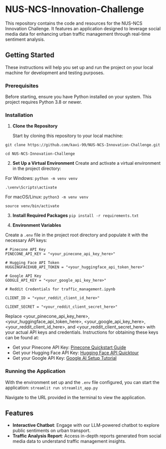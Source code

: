 # NUS-NCS-Innovation-Challenge

This repository contains the code and resources for the NUS-NCS Innovation Challenge. It features an application designed to leverage social media data for enhancing urban traffic management through real-time sentiment analysis.

## Getting Started

These instructions will help you set up and run the project on your local machine for development and testing purposes.

### Prerequisites

Before starting, ensure you have Python installed on your system. This project requires Python 3.8 or newer.

### Installation

1. **Clone the Repository**

   Start by cloning this repository to your local machine:

`git clone https://github.com/kavi-99/NUS-NCS-Innovation-Challenge.git`

`cd NUS-NCS-Innovation-Challenge`

2. **Set Up a Virtual Environment**
Create and activate a virtual environment in the project directory:

For Windows:
`python -m venv venv`

`.\venv\Scripts\activate`

For macOS/Linux:
`python3 -m venv venv`

`source venv/bin/activate`

3. **Install Required Packages**
`pip install -r requirements.txt`

4. **Environment Variables**

Create a `.env` file in the project root directory and populate it with the necessary API keys:
```
# Pinecone API Key
PINECONE_API_KEY = "<your_pinecone_api_key_here>"

# Hugging Face API Token
HUGGINGFACEHUB_API_TOKEN = "<your_huggingface_api_token_here>"

# Google API Key
GOOGLE_API_KEY = "<your_google_api_key_here>"

# Reddit Credentials for traffic_management.ipynb

CLIENT_ID = "<your_reddit_client_id_here>"

CLIENT_SECRET = "<your_reddit_client_secret_here>"
```
Replace <your_pinecone_api_key_here>, <your_huggingface_api_token_here>, <your_google_api_key_here>, <your_reddit_client_id_here>, and <your_reddit_client_secret_here> with your actual API keys and credentials. Instructions for obtaining these keys can be found at:
- Get your Pinecone API Key: [Pinecone Quickstart Guide](https://docs.pinecone.io/guides/getting-started/quickstart)
- Get your Hugging Face API Key: [Hugging Face API Quicktour](https://huggingface.co/docs/api-inference/en/quicktour)
- Get your Google API Key: [Google AI Setup Tutorial](https://ai.google.dev/tutorials/setup)

### Running the Application

With the environment set up and the `.env` file configured, you can start the application:
`streamlit run streamlit_app.py`

Navigate to the URL provided in the terminal to view the application.

## Features

- **Interactive Chatbot**: Engage with our LLM-powered chatbot to explore public sentiments on urban transport.
- **Traffic Analysis Report**: Access in-depth reports generated from social media data to understand traffic management insights.
